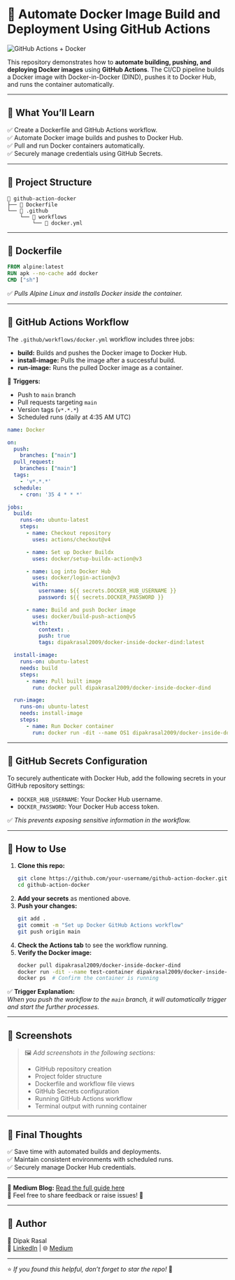 # 🚀 Automate Docker Image Build and Deployment Using GitHub Actions

![GitHub Actions + Docker](https://img.shields.io/badge/GitHub%20Actions-Docker-blue?logo=githubactions&logoColor=white&style=for-the-badge)

This repository demonstrates how to **automate building, pushing, and deploying Docker images** using **GitHub Actions**. The CI/CD pipeline builds a Docker image with Docker-in-Docker (DIND), pushes it to Docker Hub, and runs the container automatically.

---

## 📘 **What You’ll Learn**
✅ Create a Dockerfile and GitHub Actions workflow.  
✅ Automate Docker image builds and pushes to Docker Hub.  
✅ Pull and run Docker containers automatically.  
✅ Securely manage credentials using GitHub Secrets.  

---

## 📝 **Project Structure**
```
📁 github-action-docker
├── 📄 Dockerfile
└── 📂 .github
    └── 📂 workflows
        └── 📄 docker.yml
```

---

## 🐳 **Dockerfile**
```Dockerfile
FROM alpine:latest
RUN apk --no-cache add docker
CMD ["sh"]
```
✅ *Pulls Alpine Linux and installs Docker inside the container.*

---

## 🔧 **GitHub Actions Workflow**
The `.github/workflows/docker.yml` workflow includes three jobs:
- **build:** Builds and pushes the Docker image to Docker Hub.
- **install-image:** Pulls the image after a successful build.
- **run-image:** Runs the pulled Docker image as a container.

📅 **Triggers:**
- Push to `main` branch  
- Pull requests targeting `main`  
- Version tags (`v*.*.*`)  
- Scheduled runs (daily at 4:35 AM UTC)  

```yaml
name: Docker

on:
  push:
    branches: ["main"]
  pull_request:
    branches: ["main"]
  tags:
    - 'v*.*.*'
  schedule:
    - cron: '35 4 * * *'

jobs:
  build:
    runs-on: ubuntu-latest
    steps:
      - name: Checkout repository
        uses: actions/checkout@v4

      - name: Set up Docker Buildx
        uses: docker/setup-buildx-action@v3

      - name: Log into Docker Hub
        uses: docker/login-action@v3
        with:
          username: ${{ secrets.DOCKER_HUB_USERNAME }}
          password: ${{ secrets.DOCKER_PASSWORD }}

      - name: Build and push Docker image
        uses: docker/build-push-action@v5
        with:
          context: .
          push: true
          tags: dipakrasal2009/docker-inside-docker-dind:latest

  install-image:
    runs-on: ubuntu-latest
    needs: build
    steps:
      - name: Pull built image
        run: docker pull dipakrasal2009/docker-inside-docker-dind

  run-image:
    runs-on: ubuntu-latest
    needs: install-image
    steps:
      - name: Run Docker container
        run: docker run -dit --name OS1 dipakrasal2009/docker-inside-docker-dind
```

---

## 🔑 **GitHub Secrets Configuration**
To securely authenticate with Docker Hub, add the following secrets in your GitHub repository settings:
- `DOCKER_HUB_USERNAME`: Your Docker Hub username.  
- `DOCKER_PASSWORD`: Your Docker Hub access token.  

✅ *This prevents exposing sensitive information in the workflow.*

---

## 🚀 **How to Use**
1. **Clone this repo:**
   ```bash
   git clone https://github.com/your-username/github-action-docker.git
   cd github-action-docker
   ```
2. **Add your secrets** as mentioned above.
3. **Push your changes:**
   ```bash
   git add .
   git commit -m "Set up Docker GitHub Actions workflow"
   git push origin main
   ```
4. **Check the Actions tab** to see the workflow running.
5. **Verify the Docker image:**
   ```bash
   docker pull dipakrasal2009/docker-inside-docker-dind
   docker run -dit --name test-container dipakrasal2009/docker-inside-docker-dind
   docker ps  # Confirm the container is running
   ```

✅ **Trigger Explanation:**  
*When you push the workflow to the `main` branch, it will automatically trigger and start the further processes.*

---

## 📸 **Screenshots**
> 🖼️ *Add screenshots in the following sections:*  
> - GitHub repository creation  
> - Project folder structure  
> - Dockerfile and workflow file views  
> - GitHub Secrets configuration  
> - Running GitHub Actions workflow  
> - Terminal output with running container  

---

## 🎯 **Final Thoughts**
✅ Save time with automated builds and deployments.  
✅ Maintain consistent environments with scheduled runs.  
✅ Securely manage Docker Hub credentials.  

---

🔗 **Medium Blog:** [Read the full guide here](https://medium.com/@dipakrasal2009/automate-docker-image-build-and-deployment-using-github-actions-f21732d767c2)  
💬 Feel free to share feedback or raise issues! 🚀  

---

## 📝 **Author**
👤 Dipak Rasal  
🔗 [LinkedIn](https://www.linkedin.com/in/dipakrasal2009) | 🌐 [Medium](https://medium.com/@dipakrasal2009)  

---

⭐ *If you found this helpful, don’t forget to star the repo!* 🌟


